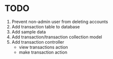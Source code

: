 # TODO

1. Prevent non-admin user from deleting accounts
1. Add transaction table to database
1. Add sample data
1. Add transaction/transaction collection model
1. Add transaction controller
    * view transactions action
    * make transaction action